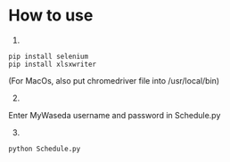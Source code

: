 # How to use
1.
```
pip install selenium
pip install xlsxwriter
```
(For MacOs, also put chromedriver file into /usr/local/bin)

2.
Enter MyWaseda username and password in Schedule.py

3.
```
python Schedule.py
```
